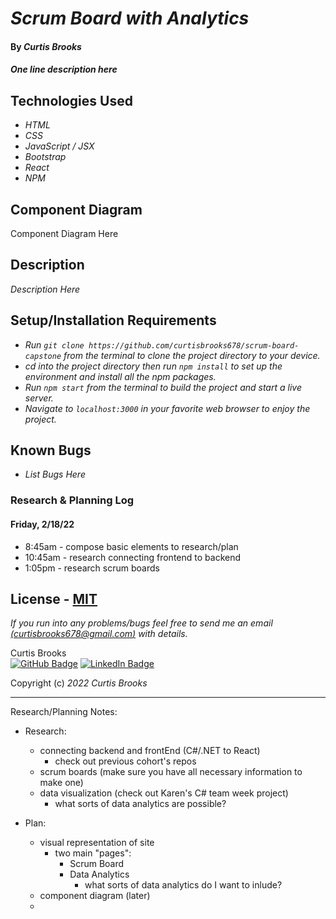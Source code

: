 # _Scrum Board with Analytics_

#### By _**Curtis Brooks**_

#### _One line description here_

## Technologies Used

* _HTML_
* _CSS_
* _JavaScript / JSX_
* _Bootstrap_
* _React_
* _NPM_

## Component Diagram

<p>
Component Diagram Here
</p>

## Description

_Description Here_

## Setup/Installation Requirements

* _Run `git clone https://github.com/curtisbrooks678/scrum-board-capstone` from the terminal to clone the project directory to your device._
* _cd into the project directory then run `npm install` to set up the environment and install all the npm packages._
* _Run `npm start` from the terminal to build the project and start a live server._
* _Navigate to `localhost:3000` in your favorite web browser to enjoy the project._

## Known Bugs

* _List Bugs Here_

### Research & Planning Log
#### Friday, 2/18/22
* 8:45am - compose basic elements to research/plan
* 10:45am - research connecting frontend to backend
* 1:05pm - research scrum boards


## License - [MIT](https://opensource.org/licenses/MIT)

_If you run into any problems/bugs feel free to send me an email [(curtisbrooks678@gmail.com)](mailto:curtisbrooks678@gmail.com) with details._

Curtis Brooks<br />
[![GitHub Badge](https://img.shields.io/badge/GitHub-100000?style=for-the-badge&logo=github&logoColor=white)](https://github.com/curtisbrooks678)
[![LinkedIn Badge](https://img.shields.io/badge/LinkedIn-0077B5?style=for-the-badge&logo=linkedin&logoColor=white)](https://www.linkedin.com/in/curtisbrooks678)

Copyright (c) _2022_ _Curtis Brooks_


-------------------


Research/Planning Notes:

- Research:
    - connecting backend and frontEnd (C#/.NET to React)
        - check out previous cohort's repos
    - scrum boards (make sure you have all necessary information to make one)
    - data visualization (check out Karen's C# team week project)
        - what sorts of data analytics are possible?
        

- Plan:
    - visual representation of site
        - two main "pages":
            - Scrum Board
            - Data Analytics
                - what sorts of data analytics do I want to inlude?
    - component diagram (later)
    - 
